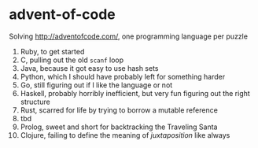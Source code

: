 # advent-of-code

Solving http://adventofcode.com/, one programming language per puzzle

1. Ruby, to get started
2. C, pulling out the old `scanf` loop
3. Java, because it got easy to use hash sets
4. Python, which I should have probably left for something harder
5. Go, still figuring out if I like the language or not
6. Haskell, probably horribly inefficient, but very fun figuring out the right structure
7. Rust, scarred for life by trying to borrow a mutable reference
8. tbd
9. Prolog, sweet and short for backtracking the Traveling Santa
10. Clojure, failing to define the meaning of *juxtaposition* like always